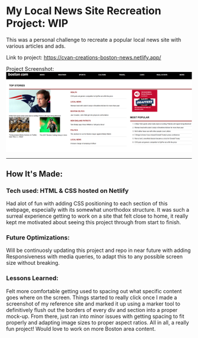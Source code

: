 # My Local News Site Recreation Project: WIP

This was a personal challenge to recreate a popular local news site with various articles and ads.

Link to project: https://cvan-creations-boston-news.netlify.app/

Project Screenshot: ![](https://github.com/CodingWCal/web-design-projects/blob/main/Boston.com%20News%20Responsive/boston-news-screenshot.png)

---

## How It's Made:

### Tech used: HTML & CSS hosted on Netlify

Had alot of fun with adding CSS positioning to each section of this webpage, especially with its somewhat unorthodox structure. It was such a surreal experience getting to work on a site that felt close to home, it really kept me motivated about seeing this project through from start to finish.

### Future Optimizations:
Will be continuosly updating this project and repo in near future with adding Responsiveness with media queries, to adapt this to any possible screen size without breaking.

### Lessons Learned:
Felt more comfortable getting used to spacing out what specific content goes where on the screen. Things started to really click once I made a screenshot of my reference site and marked it up using a marker tool to definitively flush out the borders of every div and section into a proper mock-up. From there, just ran into minor issues with getting spacing to fit properly and adapting image sizes to proper aspect ratios. All in all, a really fun project! Would love to work on more Boston area content.

